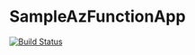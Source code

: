 # SampleAzFunctionApp

[![Build Status](https://dev.azure.com/yuvaram11/sample/_apis/build/status/yuvan11.SampleAzFunctionApp%20(2)?branchName=master)](https://dev.azure.com/yuvaram11/sample/_build/latest?definitionId=17&branchName=master)
